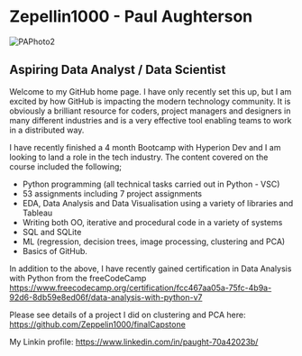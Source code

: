 # Zepellin1000 - Paul Aughterson

![PAPhoto2](https://user-images.githubusercontent.com/122213041/215351982-8e3bd231-eaa3-43c1-8159-8bd59f875ddd.jpg)


## Aspiring Data Analyst / Data Scientist

Welcome to my GitHub home page. I have only recently set this up, but I am excited by how GitHub is impacting the modern technology community. It is obviously a brilliant resource for coders, project managers and designers in many different industries and is a very effective tool enabling teams to work in a distributed way.

I have recently finished a 4 month Bootcamp with Hyperion Dev and I am looking to land a role in the tech industry.  The content covered on the course included the following;

+ Python programming (all technical tasks carried out in Python - VSC)
+ 53 assignments including 7 project assignments
+ EDA, Data Analysis and Data Visualisation using a variety of libraries and Tableau
+ Writing both OO, iterative and procedural code in a variety of systems
+ SQL and SQLite 
+ ML (regression,  decision trees, image processing, clustering and PCA)
+ Basics of GitHub.

In addition to the above, I have recently gained certification in Data Analysis with Python from the freeCodeCamp  https://www.freecodecamp.org/certification/fcc467aa05a-75fc-4b9a-92d6-8db59e8ed06f/data-analysis-with-python-v7

Please see details of a project I did on clustering and PCA here: https://github.com/Zeppelin1000/finalCapstone

My Linkin profile: https://www.linkedin.com/in/paught-70a42023b/
